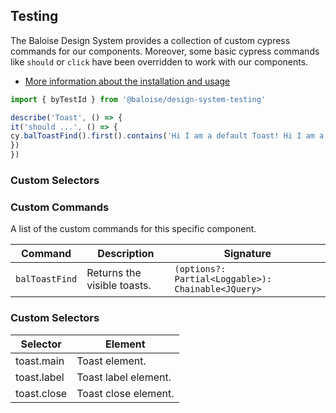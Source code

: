 ## Testing
 
The Baloise Design System provides a collection of custom cypress commands for our components. Moreover, some basic cypress commands like `should` or `click` have been overridden to work with our components.
 
- [More information about the installation and usage](?path=/docs/development-testing--page)
 
<!-- START: human documentation -->
 
```typescript
import { byTestId } from '@baloise/design-system-testing'

describe('Toast', () => {
it('should ...', () => {
cy.balToastFind().first().contains('Hi I am a default Toast! Hi I am a default Toast!')
})
})
```

### Custom Selectors
 
<!-- END: human documentation -->
 
### Custom Commands
 
A list of the custom commands for this specific component.
 
| Command        | Description                 | Signature                                          |
| -------------- | --------------------------- | -------------------------------------------------- |
| `balToastFind` | Returns the visible toasts. | `(options?: Partial<Loggable>): Chainable<JQuery>` |
 
 
### Custom Selectors

| Selector    | Element              |
| ----------- | -------------------- |
| toast.main  | Toast element.       |
| toast.label | Toast label element. |
| toast.close | Toast close element. |

